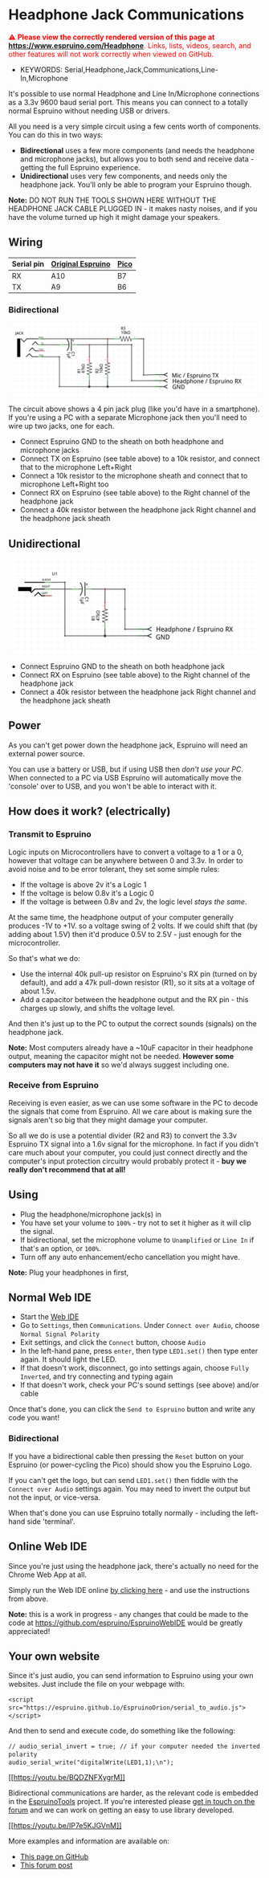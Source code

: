 <!--- Copyright (c) 2015 Gordon Williams, Pur3 Ltd. See the file LICENSE for copying permission. -->
Headphone Jack Communications
=========================

<span style="color:red">:warning: **Please view the correctly rendered version of this page at https://www.espruino.com/Headphone**. Links, lists, videos, search, and other features will not work correctly when viewed on GitHub.</span>

* KEYWORDS: Serial,Headphone,Jack,Communications,Line-In,Microphone

It's possible to use normal Headphone and Line In/Microphone connections as a 3.3v 9600 baud serial port. This means you can connect to a totally normal Espruino without needing USB or drivers.

All you need is a very simple circuit using a few cents worth of components. You can do this in two ways:

* **Bidirectional** uses a few more components (and needs the headphone and microphone jacks), but allows you to both send and receive data - getting the full Espruino experience.
* **Unidirectional** uses very few components, and needs only the headphone jack. You'll only be able to program your Espruino though.

**Note:** DO NOT RUN THE TOOLS SHOWN HERE WITHOUT THE HEADPHONE JACK CABLE PLUGGED IN - it makes nasty noises, and if you have the volume turned up high it might damage your speakers.

Wiring
-------

| Serial pin | [Original Espruino](/EspruinoBoard) | [Pico](/Pico) |
|----|-------|---------|
| RX | A10 | B7 |
| TX | A9  | B6 |

### Bidirectional

![Bidirectional headphone jack circuit](Headphone/circuit_bidir.png)

The circuit above shows a 4 pin jack plug (like you'd have in a smartphone). If you're
using a PC with a separate Microphone jack then you'll need to wire up two jacks, one for each.

* Connect Espruino GND to the sheath on both headphone and microphone jacks
* Connect TX on Espruino (see table above) to a 10k resistor, and connect that to the microphone Left+Right
* Connect a 10k resistor to the microphone sheath and connect that to microphone Left+Right too
* Connect RX on Espruino (see table above) to the Right channel of the headphone jack
* Connect a 40k resistor between the headphone jack Right channel and the headphone jack sheath

## Unidirectional

![Unidirectional headphone jack circuit](Headphone/circuit_unidir.png)

* Connect Espruino GND to the sheath on both headphone jack
* Connect RX on Espruino (see table above) to the Right channel of the headphone jack
* Connect a 40k resistor between the headphone jack Right channel and the headphone jack sheath

## Power

As you can't get power down the headphone jack, Espruino will need an external power source.

You can use a battery or USB, but if using USB then *don't use your PC*. When connected to a PC
via USB Espruino will automatically move the 'console' over to USB, and you won't be able to
interact with it.


How does it work? (electrically)
----------------------------

### Transmit to Espruino

Logic inputs on Microcontrollers have to convert a voltage to a 1 or a 0, however that voltage can be
anywhere between 0 and 3.3v. In order to avoid noise and to be error tolerant, they set some simple rules:

* If the voltage is above 2v it's a Logic 1
* If the voltage is below 0.8v it's a Logic 0
* If the voltage is between 0.8v and 2v, the logic level *stays the same*.

At the same time, the headphone output of your computer generally produces -1V to +1V. so a voltage 
swing of 2 volts. If we could shift that (by adding about 1.5V) then it'd produce 0.5V to 2.5V - just
enough for the microcontroller.

So that's what we do:

* Use the internal 40k pull-up resistor on Espruino's RX pin (turned on by default),
and add a 47k pull-down resistor (R1), so it sits at a voltage of about 1.5v.
* Add a capacitor between the headphone output and the RX pin - this charges up slowly, 
and shifts the voltage level.

And then it's just up to the PC to output the correct sounds (signals) on the headphone jack.

**Note:** Most computers already have a ~10uF capacitor in their headphone output, meaning the
capacitor might not be needed. **However some computers may not have it** so we'd always
suggest including one.


### Receive from Espruino

Receiving is even easier, as we can use some software in the PC to decode the signals that come from Espruino. 
All we care about is making sure the signals aren't so big that they might damage your computer.

So all we do is use a potential divider (R2 and R3) to convert the 3.3v Espruino TX signal into a 1.6v 
signal for the microphone. In fact if you didn't care much about your computer, you could just connect 
directly and the computer's input protection circuitry would probably protect it - **buy we really don't
recommend that at all!**


Using
-----

* Plug the headphone/microphone jack(s) in
* You have set your volume to `100%` - try not to set it higher as it will clip the signal.
* If bidirectional, set the microphone volume to `Unamplified` or `Line In` if that's an option, or `100%`.
* Turn off any auto enhancement/echo cancellation you might have.

**Note:** Plug your headphones in first,


Normal Web IDE
------------

* Start the [Web IDE](/webide) 
* Go to `Settings`, then `Communications`. Under `Connect over Audio`, choose `Normal Signal Polarity`
* Exit settings, and click the `Connect` button, choose `Audio`
* In the left-hand pane, press `enter`, then type `LED1.set()` then type enter again. It should light the LED.
* If that doesn't work, disconnect, go into settings again, choose `Fully Inverted`, and try connecting and typing again
* If that doesn't work, check your PC's sound settings (see above) and/or cable

Once that's done, you can click the `Send to Espruino` button and write any code you want!

### Bidirectional

If you have a bidirectional cable then pressing the `Reset` button on your Espruino (or power-cycling the Pico) should show you the Espruino Logo.

If you can't get the logo, but can send `LED1.set()` then fiddle with the `Connect over Audio` settings again. You may need to invert the output but
not the input, or vice-versa.

When that's done you can use Espruino totally normally - including the left-hand side 'terminal'.


Online Web IDE
-------------

Since you're just using the headphone jack, there's actually no need for the Chrome Web App at all.

Simply run the Web IDE online [by clicking here](http://espruino.github.io/EspruinoWebIDE/) - and use the instructions from above.

**Note:** this is a work in progress - any changes that could be made to the code at https://github.com/espruino/EspruinoWebIDE would be greatly appreciated!


Your own website
--------------

Since it's just audio, you can send information to Espruino using your own websites. Just include the file on your webpage with:

```
<script src="https://espruino.github.io/EspruinoOrion/serial_to_audio.js"></script>
```

And then to send and execute code, do something like the following:

```
// audio_serial_invert = true; // if your computer needed the inverted polarity
audio_serial_write("digitalWrite(LED1,1);\n"); 
```

[[https://youtu.be/BQDZNFXygrM]]

Bidirectional communications are harder, as the relevant code is embedded in the
[EspruinoTools](https://github.com/espruino/EspruinoTools) project. If you're interested
please [get in touch on the forum](http://www.espruino.com/Forum) and we can
work on getting an easy to use library developed.

[[https://youtu.be/IP7e5KJGVnM]]

More examples and information are available on:

* [This page on GitHub](https://github.com/espruino/EspruinoOrion)
* [This forum post](http://forum.espruino.com/conversations/257732/)

